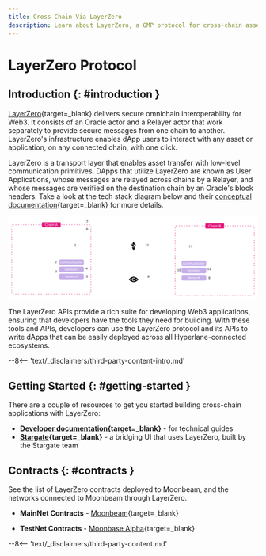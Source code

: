 ```yaml
---
title: Cross-Chain Via LayerZero
description: Learn about LayerZero, a GMP protocol for cross-chain asset transfers, and how to get started building cross-chain applications with LayerZero on Moonbeam.
---
```


# LayerZero Protocol

## Introduction {: #introduction }

[LayerZero](https://layerzero.network/){target=\_blank} delivers secure omnichain interoperability for Web3. It consists of an Oracle actor and a Relayer actor that work separately to provide secure messages from one chain to another. LayerZero's infrastructure enables dApp users to interact with any asset or application, on any connected chain, with one click.

LayerZero is a transport layer that enables asset transfer with low-level communication primitives. DApps that utilize LayerZero are known as User Applications, whose messages are relayed across chains by a Relayer, and whose messages are verified on the destination chain by an Oracle's block headers. Take a look at the tech stack diagram below and their [conceptual documentation](https://layerzero.gitbook.io/docs/faq/messaging-properties){target=\_blank} for more details.

![LayerZero Technology Stack diagram](/images/builders/interoperability/protocols/layerzero/layerzero-1.png)

The LayerZero APIs provide a rich suite for developing Web3 applications, ensuring that developers have the tools they need for building. With these tools and APIs, developers can use the LayerZero protocol and its APIs to write dApps that can be easily deployed across all Hyperlane-connected ecosystems.

--8<-- 'text/_disclaimers/third-party-content-intro.md'

## Getting Started {: #getting-started }

There are a couple of resources to get you started building cross-chain applications with LayerZero:

- **[Developer documentation](https://layerzero.gitbook.io/docs/){target=\_blank}** - for technical guides
- **[Stargate](https://stargate.finance/){target=\_blank}** - a bridging UI that uses LayerZero, built by the Stargate team

## Contracts {: #contracts }

See the list of LayerZero contracts deployed to Moonbeam, and the networks connected to Moonbeam through LayerZero.

- **MainNet Contracts** - [Moonbeam](https://layerzero.gitbook.io/docs/technical-reference/mainnet/supported-chain-ids#moonbeam){target=\_blank}

- **TestNet Contracts** - [Moonbase Alpha](https://layerzero.gitbook.io/docs/technical-reference/testnet/testnet-addresses#moonbeam-testnet){target=\_blank}

--8<-- 'text/_disclaimers/third-party-content.md'